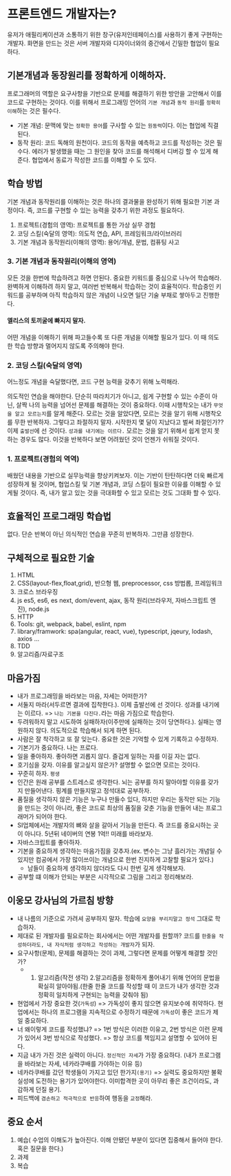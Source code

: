 # 프론트엔드 개발자는?

유저가 애필리케이션과 소통하기 위한 창구(유저인테페이스)를 사용하기 좋게 구현하는 개발자. 화면을 만드는 것은 서버 개발자와 디자이너와의 중간에서 긴밀한 협업이 필요하다.

## 기본개념과 동장원리를 정확하게 이해하자.

프로그래머의 역할은 요구사항을 기반으로 문제를 해결하기 위한 방안을 고안해서 이를 코드로 구현하는 것이다. 이를 위해서 프로그래밍 언어의 `기본 개념`과 `동작 원리`를 `정확히 이해`하는 것은 필수다.

- 기본 개념: 문맥에 맞는 `정확한 용어`를 구사할 수 있는 `원동력`이다. 이는 협업에 직결된다.
- 동작 원리: 코드 독해의 원천이다. 코드의 동작을 예측하고 코드를 작성하는 것은 필수다. 에러가 발생했을 때는 그 원인을 찾아 코드를 해석해서 디버깅 할 수 있게 해준다. 협업에서 동료가 작성한 코드를 이해할 수 도 있다.

## 학습 방법

기본 개념과 동작원리를 이해하는 것은 하나의 결과물을 완성하기 위해 필요한 기본 과정이다. 즉, 코드를 구현할 수 있는 능력을 갖추기 위한 과정도 필요하다.

1. 프로젝트(경험의 영역): 프로젝트를 통한 가상 실무 경험
2. 코딩 스킬(숙달의 영역): 의도적 연습, API, 프레임워크/라이브러리
3. 기본 개념과 동작원리(이해의 영역): 용어/개념, 문법, 컴퓨팅 사고

### 3. 기본 개념과 동작원리(이해의 영역)

모든 것을 한번에 학습하려고 하면 안된다. 중요한 키워드를 중심으로 나누어 학습해라. 완벽하게 이해하려 하지 말고, 여러번 반복해서 학습하는 것이 효율적이다.
학습중인 키워드를 공부하며 아직 학습하지 않은 개념이 나오면 일단 기술 부채로 쌓아두고 진행한다.

#### 엘리스의 토끼굴에 빠지지 말자.

어떤 개념을 이해하기 위해 파고들수록 또 다른 개념을 이해할 필요가 있다. 이 때 의도한 학습 방향과 멀어지지 않도록 주의해야 한다.

### 2. 코딩 스킬(숙달의 영역)

어느정도 개념을 숙달했다면, 코드 구현 능력을 갖추기 위해 노력해라.

의도적인 연습을 해야한다. 단순히 따라치기가 아니고, 쉽게 구현할 수 있는 수준이 아닌, 살짝 나의 능력을 넘어선 문제를 해결하는 것이 중요하다. 이때 시행착오는 내가 `무엇을 알고 모르는지`를 알게 해준다.
모르는 것을 알았다면, 모르는 것을 알기 위해 시행착오를 무한 반복하자. 그렇다고 좌절하지 말자. 시작한지 몇 달이 지났다고 벌써 좌절인가?? 이제 `출발선`에 선 것이다. `성과를 내기에는 이르다.` 모르는 것을 알기 위해서 쉽게 얻지 못하는 경우도 많다.
이것을 반복하다 보면 어려웠던 것이 언젠가 쉬워질 것이다.

### 1. 프로젝트(경험의 역역)

배웠던 내용을 기반으로 실무능력을 향상키켜보자. 이는 기반이 탄탄하다면 더욱 빠르게 성장하게 될 것이며, 협업스킬 및 기본 개념과, 코딩 스킬이 필요한 이유를 이해할 수 있게될 것이다.
즉, 내가 알고 있는 것을 극대화할 수 있고 모르는 것도 그대화 할 수 있다.

## 효율적인 프로그래밍 학습법

없다. 단순 반복이 아닌 의식적인 연습을 꾸준히 반복하자. 그만큼 성장한다.

## 구체적으로 필요한 기술

1. HTML
2. CSS(layout-flex,float,grid), 반으형 웹, preprocessor, css 방법롭, 프레임워크
3. 크로스 브라우징
4. js es5, es6, es next, dom/event, ajax, 동작 원리(브라우저, 자바스크립트 엔진), node.js
5. HTTP
6. Tools: git, webpack, babel, eslint, npm
7. library/framwork: spa(angular, react, vue), typescript, jqeury, lodash, axios ...
8. TDD
9. 알고리즘/자료구조

## 마음가짐

- 내가 프로그래밍을 바라보는 마음, 자세는 어떠한가?
- 서둘지 마라(서두르면 결과에 집착한다.). 이제 출발선에 선 것이다. 성과를 내기에는 이르다. => `나는 기본을 다진다.`라는 마음 가짐으로 학습한다.
- 두려워하지 말고 시도하여 실패하자(이주만에 실패하는 것이 당연하다.). 실패는 영원하지 않다. 의도적으로 학습해서 되게 하면 된다.
- 사람은 잘 착각하고 또 잘 잊는다. 중요한 것은 기억할 수 있게 기록하고 수정하자.
- 기본기가 중요하다. 나는 프로다.
- 일을 좋아하자. 좋아하면 괴롭지 않다. 즐겁게 일하는 자를 이길 자는 없다.
- 호기심을 갖자. 이유를 알고싶지 않은가? 설명할 수 없으면 모르는 것이다.
- 꾸준히 하자. `평생`
- 인간은 원래 공부를 스트레스로 생각한다. 뇌는 공부를 하지 말아야할 이유를 갖가지 만들어낸다. 핑계를 만들지말고 정석대로 공부하자.
- 품질을 생각하지 않은 기능은 누구나 만들수 있다, 하지만 우리는 동작만 되는 기능을 만드는 것이 아니라, 좋은 코드로 최상의 품질을 갖춘 기능을 만들어 내는 프로그래머가 되어야 한다.
- SI업체에서는 개발자의 뼈와 살을 갈아서 기능을 만든다. 즉 코드를 중요시하는 곳이 아니다. 5년뒤 네이버의 연봉 1억!! 미래를 바라보자.
- 자바스크립트를 좋아하자.
- 기본을 중요하게 생각하는 마음가짐을 갖추자.(ex. 변수는 그냥 흘러가는 개념일 수 있지만 컴공에서 가장 많이쓰이는 개념으로 한번 진지하게 고찰할 필요가 있다.)
    - 남들이 중요하게 생각하지 않더라도 다시 한번 깊게 생각해보자.
- 공부할 떄 이해가 안되는 부분은 시각적으로 그림을 그리고 정리해보라.
## 이웅모 강사님의 가르침 방향

- 내 나름의 기준으로 가려셔 공부하지 말자. 학습에 `요양을 부리지말고 정석` 그대로 학습하자.
- 제대로 된 개발자를 필요로하는 회사에서는 어떤 개발자를 원할까? 코드를 `한줄을 작성하더라도, 내 자식처럼 생각하고 작성하는 개발자`가 되자.
- 요구사항(문제), 문제를 해결하는 것이 과제, 그렇다면 문제를 어떻게 해결할 것인가?
  - 1. 알고리즘(작전 생각) 2.알고리즘을 정확하게 풀어내기 위해 언어의 문법을 확실히 알아야됨.(한줄 한줄 코드를 작성할 때 이 코드가 내가 생각한 것과 정확히 일치하게 구현되는 능력을 갖춰야 됨)
- 현업에서 가장 중요한 것(`가독성`) => 가독성이 좋지 않으면 유지보수에 취약하다. 현업에서는 하나의 프로그램을 지속적으로 수정하기 때문에 `가독성`이 좋은 코드가 제일 중요하다.
- 너 왜이렇게 코드를 작성했냐? => 1번 방식은 이러한 이유고, 2번 방식은 이런 문제가 있어서 3번 방식으로 작성했다. => 항상 코드를 책임지고 설명할 수 있어야 된다.
- 지금 내가 가진 것은 실력이 아니다. `정신적인 자세`가 가장 중요하다. (내가 프로그램을 바라보는 자세, 네카라쿠배를 가야하는 이유 등)
- 네카라쿠배를 갔던 학생들이 가지고 있던 한가지`(용기)` => 실력도 중요하지만 불확실성에 도전하는 용기가 있어야한다. 이미합격한 곳이 아무리 좋은 조건이라도, 과감하게 던질 용기.
- 피드백에 `겸손하고 적극적으로 반응`하여 행동을 `교정`해라.

## 중요 순서

1. 예습( 수업의 이해도가 높아진다. 이해 안됐던 부분이 있다면 집중해서 들어야 한다. 혹은 질문을 한다.)
2. 과제
3. 복습
